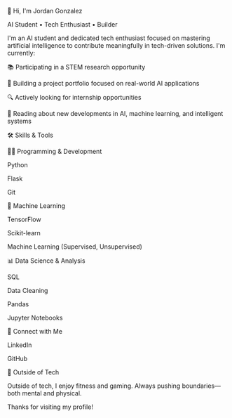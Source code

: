 👋 Hi, I'm Jordan Gonzalez

AI Student • Tech Enthusiast • Builder

I'm an AI student and dedicated tech enthusiast focused on mastering artificial intelligence to contribute meaningfully in tech-driven solutions. I'm currently:

📚 Participating in a STEM research opportunity

🚀 Building a project portfolio focused on real-world AI applications

🔍 Actively looking for internship opportunities

📖 Reading about new developments in AI, machine learning, and intelligent systems

🛠️ Skills & Tools

👨‍💻 Programming & Development

Python

Flask

Git

🧠 Machine Learning

TensorFlow

Scikit-learn

Machine Learning (Supervised, Unsupervised)

📊 Data Science & Analysis

SQL

Data Cleaning

Pandas

Jupyter Notebooks

🔗 Connect with Me

LinkedIn

GitHub

🧬 Outside of Tech

Outside of tech, I enjoy fitness and gaming. Always pushing boundaries—both mental and physical.

Thanks for visiting my profile!

